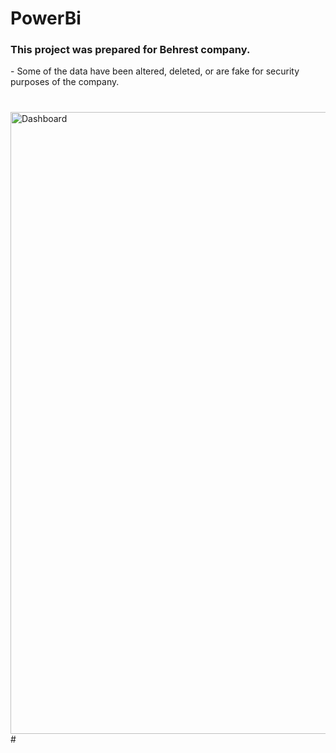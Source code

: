 # PowerBi



 
<h3 align="left">This project was prepared for Behrest company.</h3>
- Some of the data have been altered, deleted, or are fake for security purposes of the company.

#
<img width="995" alt="Dashboard" src="https://github.com/Abbas-Asq/PowerBi/assets/23266014/1a406fd1-e7d7-4440-a716-425ef8f17c6f">
#
